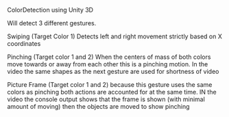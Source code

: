ColorDetection using Unity 3D

Will detect 3 different gestures. 

Swiping (Target Color 1) Detects left and right movement strictly based on X coordinates

Pinching (Target color 1 and 2) When the centers of mass of both colors move towards or away from each other this is a pinching motion. In the video the same shapes as the next gesture are used for shortness of video

Picture Frame (Target color 1 and 2) because this gesture uses the same colors as pinching both actions are accounted for at the same time. IN the video the console output shows that the frame is shown (with minimal amount of moving) then the objects are moved to show pinching